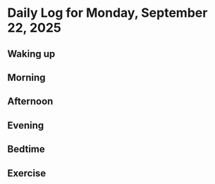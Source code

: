 # Daily Log for Monday, September 22, 2025

## Waking up

## Morning

## Afternoon

## Evening

## Bedtime

## Exercise
